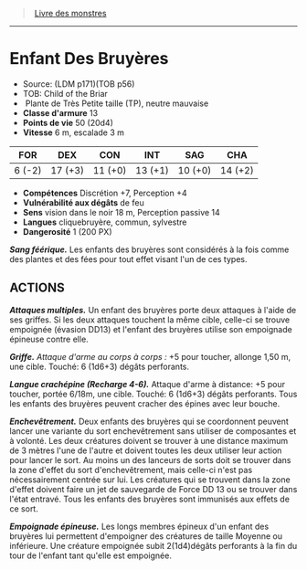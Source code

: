 ﻿> [Livre des monstres](tome_of_beasts_old.md)

---

# Enfant Des Bruyères

- Source: (LDM p171)(TOB p56)
- TOB: Child of the Briar
-  Plante de Très Petite taille (TP), neutre mauvaise
- **Classe d'armure** 13
- **Points de vie** 50 (20d4)
- **Vitesse** 6 m, escalade 3 m

|FOR|DEX|CON|INT|SAG|CHA|
|---|---|---|---|---|---|
|6 (-2)|17 (+3)|11 (+0)|13 (+1)|10 (+0)|14 (+2)|

- **Compétences** Discrétion +7, Perception +4
- **Vulnérabilité aux dégâts** de feu
- **Sens** vision dans le noir 18 m, Perception passive 14
- **Langues** cliquebruyère, commun, sylvestre
- **Dangerosité** 1 (200 PX)

**_Sang féérique._** Les enfants des bruyères sont considérés à la fois comme des plantes et des fées pour tout effet visant l'un de ces types.

## ACTIONS

**_Attaques multiples._** Un enfant des bruyères porte deux attaques à l'aide de ses griffes. Si les deux attaques touchent la même cible, celle-ci se trouve empoignée (évasion DD13) et l'enfant des bruyères utilise son empoignade épineuse contre elle.

**_Griffe._** _Attaque d'arme au corps à corps :_
+5 pour toucher, allonge 1,50 m, une cible. Touché: 6 (1d6+3) dégâts perforants.

**_Langue crachépine (Recharge 4-6)._** Attaque d'arme à distance: +5 pour toucher, portée 6/18m, une cible. Touché: 6 (1d6+3) dégâts perforants. Tous les enfants des bruyères peuvent cracher des épines avec leur bouche.

**_Enchevêtrement._** Deux enfants des bruyères qui se coordonnent peuvent lancer une variante du sort enchevêtrement sans utiliser de composantes et à volonté. Les deux créatures doivent se trouver à une distance maximum de 3 mètres l'une de l'autre et doivent toutes les deux utiliser leur action pour lancer le sort. Au moins un des lanceurs de sorts doit se trouver dans la zone d'effet du sort d'enchevêtrement, mais celle-ci n'est pas nécessairement centrée sur lui. Les créatures qui se trouvent dans la zone d'effet doivent faire un jet de sauvegarde de Force DD 13 ou se trouver dans l'état entravé. Tous les enfants des bruyères sont immunisés aux effets de ce sort.

**_Empoignade épineuse._** Les longs membres épineux d'un enfant des bruyères lui permettent d'empoigner des créatures de taille Moyenne ou inférieure. Une créature empoignée subit 2(1d4)dégâts perforants à la fin du tour de l'enfant tant qu'elle est empoignée.

